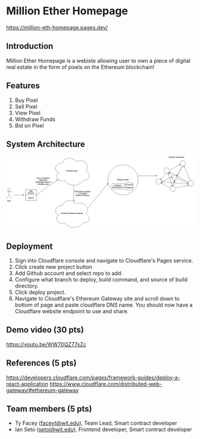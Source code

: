 # Million Ether Homepage

https://million-eth-homepage.pages.dev/

## Introduction
Million Ether Homepage is a webiste allowing user to own a piece of digital real estate in the form of pixels on the Ethereum blockchain!
## Features
1. Buy Pixel
2. Sell Pixel
3. View Pixel
4. Withdraw Funds
5. Bid on Pixel
## System Architecture
![image info](https://github.com/faceyacc/million_eth_homepage/blob/main/MEHPDiagram.jpg)

## Deployment
1. Sign into Cloudflare console and navigate to Cloudflare's Pages service.
2. Click create new project button
3. Add Github account and select repo to add. 
4. Configure what branch to deploy, build command, and source of build directory.
5. Click deploy project. 
6. Navigate to Cloudflare's Ethereum Gateway site and scroll down to bottom of page and paste cloudflare DNS name. You should now have a Cloudflare website endpoint to use and share.

## Demo video (30 pts)

https://youtu.be/WW70QZ77sZc

## References (5 pts)

https://developers.cloudflare.com/pages/framework-guides/deploy-a-react-application
https://www.cloudflare.com/distributed-web-gateway/#ethereum-gateway

## Team members (5 pts)

* Ty Facey (faceyt@wit.edu), Team Lead, Smart contract developer
* Ian Seto (setoi@wit.edu), Frontend developer, Smart contract developer


